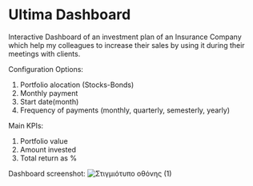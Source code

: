 # Ultima Dashboard
Interactive Dashboard of an investment plan of an Insurance Company 
which help my colleagues to increase their sales by using it during their meetings with clients.

Configuration Options:
1. Portfolio alocation (Stocks-Bonds)
2. Monthly payment
3. Start date(month)
4. Frequency of payments (monthly, quarterly, semesterly, yearly)

Main KPIs:
1. Portfolio value
2. Amount invested
3. Total return as %

Dashboard screenshot:
![Στιγμιότυπο οθόνης (1)](https://user-images.githubusercontent.com/90036187/171159954-eeb2b6ad-48ef-4f59-82cf-87ed8de06cbb.png)
